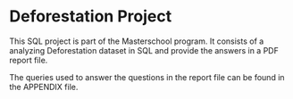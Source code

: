# Deforestation Project
This SQL project is part of the Masterschool program. It consists of a analyzing Deforestation dataset in SQL and provide the answers in a PDF report file.

The queries used to answer the questions in the report file can be found in the APPENDIX file.
